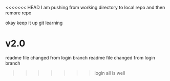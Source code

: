 <<<<<<< HEAD
I am pushing from working directory to local repo and then remore repo


okay keep it up git learning

v2.0
=======
readme file changed from login branch
readme file changed from login branch
>>>>>>> login
all is well
